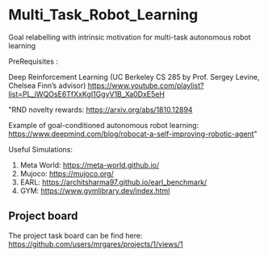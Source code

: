 # Multi_Task_Robot_Learning

Goal relabelling with intrinsic motivation for multi-task
autonomous robot learning

PreRequisites :

Deep Reinforcement Learning (UC Berkeley CS 285 by Prof. Sergey Levine, Chelsea Finn’s advisor)
https://www.youtube.com/playlist?list=PL_iWQOsE6TfXxKgI1GgyV1B_Xa0DxE5eH

"RND novelty rewards: https://arxiv.org/abs/1810.12894

Example of goal-conditioned autonomous robot learning: https://www.deepmind.com/blog/robocat-a-self-improving-robotic-agent"


Useful Simulations:

1. Meta World: https://meta-world.github.io/
2. Mujoco: https://mujoco.org/
3. EARL: https://architsharma97.github.io/earl_benchmark/
4. GYM: https://www.gymlibrary.dev/index.html

## Project board

The project task board can be find here: https://github.com/users/mrgares/projects/1/views/1
